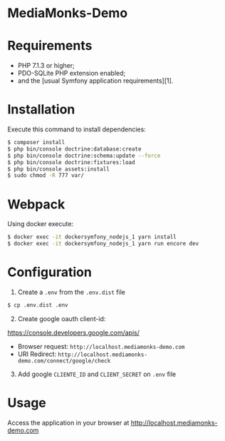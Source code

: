 MediaMonks-Demo
===============

# Requirements

* PHP 7.1.3 or higher;
* PDO-SQLite PHP extension enabled;
* and the [usual Symfony application requirements][1].

# Installation

Execute this command to install dependencies:

```bash
$ composer install
$ php bin/console doctrine:database:create
$ php bin/console doctrine:schema:update --force
$ php bin/console doctrine:fixtures:load
$ php bin/console assets:install
$ sudo chmod -R 777 var/
```

# Webpack

Using docker execute:

```bash
$ docker exec -it dockersymfony_nodejs_1 yarn install
$ docker exec -it dockersymfony_nodejs_1 yarn run encore dev
```

# Configuration

1. Create a `.env` from the `.env.dist` file

```sh
$ cp .env.dist .env
```

2. Create google oauth client-id:

<https://console.developers.google.com/apis/>

* Browser request: `http://localhost.mediamonks-demo.com`
* URI Redirect: `http://localhost.mediamonks-demo.com/connect/google/check`

3. Add google `CLIENTE_ID` and `CLIENT_SECRET` on `.env` file

# Usage

Access the application in your browser at <http://localhost.mediamonks-demo.com>

